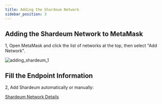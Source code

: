 ```yaml
---
title: Adding the Shardeum Network
sidebar_position: 3
---
```


## Adding the Shardeum Network to MetaMask

1, Open MetaMask and click the list of networks at the top, then select "Add Network".

![adding_shardeum_1](/img/adding_shardeum/adding_shardeum_1.jpg)

## Fill the Endpoint Information

2, Add Shardeum automatically or manually:

[Shardeum Network Details](/network/endpoints)
